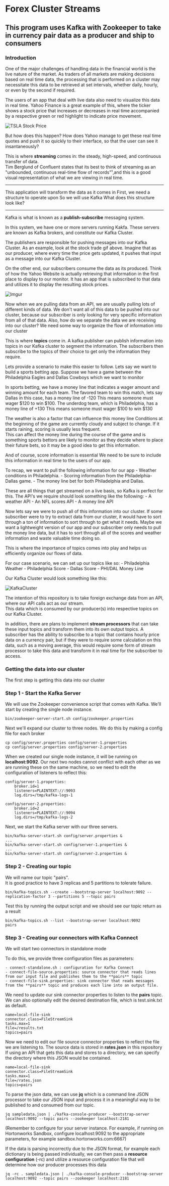 # Forex Cluster Streams

## This program uses Kafka with Zookeeper to take in currency pair data as a producer and ship to consumers

### Introduction

One of the major challenges of handling data in the financial world is the live nature of the market.  As traders of all markets are making decisions based on real time data, the processing that is performed on a cluster may necessitate this data to be retrieved at set intervals, whether daily, hourly, or even by the second if required.

The users of an app that deal with live data also need to visualize this data in real time.  Yahoo Finance is a great example of this, where the ticker shows a stock price that increases or decreases in real time accompanied by a respective green or red highlight to indicate price movement.

![TSLA Stock Price](gif/tsla.gif)

But how does this happen?  How does Yahoo manage to get these real time quotes and push it so quickly to their interface, so that the user can see it insantaneously?

This is where **streaming** comes in: the steady, high-speed, and continuous transfer of data.   
Tim Berglund of Confluent states that its best to think of streaming as an "unbounded, continuous real-time flow of records"¹,and this is a good visual representation of what we are viewing in real time.

******************
This application will transform the data as it comes in
First, we need a structure to operate upon
So we will use Kafka
What does this structure look like?
******************

Kafka is what is known as a **publish-subscribe** messaging system.

In this system, we have one or more servers running Kakfa.
These servers are known as Kafka brokers, and constitute our Kafka Cluster.

The publishers are responsible for pushing messages into our Kafka Cluster.  As an example, look at the stock trade gif above.  Imagine that as our producer, where every time the price gets updated, it pushes that input as a message into our Kafka Cluster.

On the other end, our subscribers consume the data as its produced.  Think of how the Yahoo Website is actually retrieving that information in the first place to display to our monitor.  It has an app that is subscribed to that data and utilizes it to display the resulting stock prices.

![Imgur](gif/kafkaSimpleLayout.gif)

Now when we are pulling data from an API, we are usually pulling lots of different kinds of data.  We don't want all of this data to be pushed into our cluster, because our subscriber is only looking for very specific information from all of that data.  Also, how do we separate the data we are receiving into our cluster?  We need some way to organize the flow of information into our cluster

This is where **topics** come in.  A kafka publisher can publish information into topics in our Kafka cluster to segment the information.  The subscribers then subscribe to the topics of their choice to get only the information they require. 

Lets provide a scenario to make this easier to follow.
Lets say we want to build a sports betting app.
Suppose we have a game between the Philadelphia Eagles and Dallas Cowboys which we want to monitor

In sports betting, we have a money line that indicates a wager amount and winning amount for each team.
The favored team to win this match, lets say Dallas in this case, has a money line of -120
This means someone must wager $120 to win $100.
The underdog team, which is Philadelphia, has a money line of +130
This means someone must wager $100 to win $130

The weather is also a factor that can influence this money line
Conditions at the beginning of the game are currently cloudy and subject to change.
If it starts raining, scoring is usually less frequent.  
This can affect the money line during the course of the game and is something sports bettors are likely to monitor as they decide where to place their future bets, so it may be a good idea to get this information.

And of course, score information is essential 
We need to be sure to include this information in real time to the users of our app.

To recap, we want to pull the following information for our app
    - Weather conditions in Philadelphia.
    - Scoring information from the Philadelphia-Dallas game.
    - The money line bet for both Philadelphia and Dallas.

These are all things that get streamed on a live basis, so Kafka is perfect for this.  The API's we require should look something like the following:
    - A weather API
    - An NFL scores API
    - A money line API

Now lets say we were to push all of this information into our cluster.  If some subscriber were to try to extract data from our cluster, it would have to sort through a ton of information to sort through to get what it needs.  Maybe we want a lightweight version of our app and our subscriber only needs to pull the money line data, but it has to sort through all of the scores and weather information and waste valuable time doing so.  

This is where the importance of topics comes into play and helps us efficiently organize our flows of data.

For our case scenario, we can set up our topics like so:
    - Philadelphia Weather
    - Philadelphia Score
    - Dallas Score
    - PHI/DAL Money Line

Our Kafka Cluster would look something like this:

![KafkaCluster](https://imgur.com/9czOrGE.gifv)

<!-- There aren't many API's that will provide just the information we need.  Most likely, these APIs are going to provide all of the scores for every NFL game, or weather for every city in the United States.  We will need some way to extract just the information we need into our cluster.  

Splitting our producer stream into multiple topics helps us efficiently organize our data and pull just the information we need.

The subscribers to our app will then pull the necessary information from the appropriate topic.

For our case, a subscriber could subscribe to all 4 Kafka Topics.  We may have another app that only needs the money line information, so we can have that subscriber just subscribe to that information only.

[gif](gifofproducertopicsubscriber) -->


The intention of this repository is to take foreign exchange data from an API, where our API calls act as our stream.  
This data which is consumed by our producer(s) into respective topics on our Kafka Cluster.

In addition, there are plans to implement **stream processors** that can take these input topics and transform them into its own output topics.  A subscriber has the ability to subscribe to a topic that contains hourly price data on a currency pair, but if they were to require some calculation on this data, such as a moving average, this would require some form of stream processor to take this data and transform it in real time for the subscriber to access.

### Getting the data into our cluster

The first step is getting this data into our cluster



### Step 1 - Start the Kafka Server

We will use the Zookeeper convenience script that comes with Kafka.  We'll start by creating the single node instance.

```
bin/zookeeper-server-start.sh config/zookeeper.properties
```

Next we'll expand our cluster to three nodes.  We do this by making a config file for each broker

```
cp config/server.properties config/server-1.properties
cp config/server.properties config/server-2.properties
```

When we created our single node instance, it will be running on **localhost:9092**.
Our next two nodes cannot conflict with each other as we are running these on the same machine, so we need to edit the configuration of listeners to reflect this:

```
config/server-1.properties:
    broker.id=1
    listeners=PLAINTEXT://:9093
    log.dirs=/tmp/kafka-logs-1

config/server-2.properties:
    broker.id=2
    listeners=PLAINTEXT://:9094
    log.dirs=/tmp/kafka-logs-2
```

Next, we start the Kafka server with our three servers.

```
bin/kafka-server-start.sh config/server.properties &
...
bin/kafka-server-start.sh config/server-1.properties &
...
bin/kafka-server-start.sh config/server-2.properties &
```

### Step 2 - Creating our topic

We will name our topic "pairs".  
It is good practice to have 3 replicas and 5 partitions to tolerate failure.

```
bin/kafka-topics.sh --create --bootstrap-server localhost:9092 --replication-factor 3 --partitions 5 --topic pairs
```

Test this by running the output script and we should see our topic return as a result

```
bin/kafka-topics.sh --list --bootstrap-server localhost:9092
pairs
```

### Step 3 - Creating our connectors with Kafka Connect

We will start two connectors in standalone mode

To do this, we provide three configuration files as parameters:

    - connect-standalone.sh : configuration for Kafka Connect
    - connect-file-source.properties: source connector that reads lines from our input file and publishes them to the **pairs** topic
    - connect-file-sink.properties: sink connector that reads messages from the **pairs** topic and produces each line into an output file.

We need to update our sink connector properties to listen to the **pairs** topic.
We can also optionally edit the desired destination file, which is test.sink.txt as default.

```
name=local-file-sink
connector.class=FileStreamSink
tasks.max=1
file=/results.txt
topics=pairs
```

Now we need to edit our file source connector properties to reflect the file we are listening to.
The source data is stored in **rates.json** in this repository
If using an API that gets this data and stores to a directory, we can specify the directory where this JSON would be contained.

```
name=local-file-sink
connector.class=FileStreamSink
tasks.max=1
file=/rates.json
topics=pairs
```

To parse the json data, we can use **jq** which is a command line JSON processor to take our JSON input and process it in a meaningful way to be published to and consumed from our topic. 

```
jq sampledata.json | ./kafka-console-producer --bootstrap-server localhost:9092 --topic pairs --zookeeper localhost:2181
```

(Remember to configure for your server instance.  For example, if running on Hortonworks Sandbox, configure localhost:9092 to the appropriate parameters, for example sandbox.hortonworks.com:6667)

If the data is parsing incorrectly due to the JSON format, for example each dictionary is being passed individually, we can then pass a **resource configuration** (-rc) and utilize a resource configuration file that will determine how our producer processes this data

```
jq -rc . sampledata.json | ./kafka-console-producer --bootstrap-server localhost:9092 --topic pairs --zookeeper localhost:2181
```

